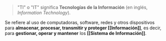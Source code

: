 > "TI" o "IT" significa **Tecnologías de la Información** (en inglés, _Information Technology_).

Se refiere al uso de computadoras, software, redes y otros dispositivos para **almacenar, procesar, transmitir y proteger [[Información]]**, es decir, para **gestionar, operar y mantener** los **[[Sistema de Información]]**.